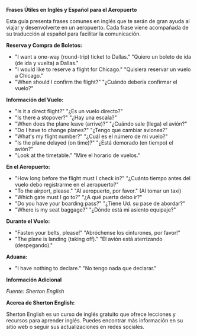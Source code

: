 **Frases Útiles en Inglés y Español para el Aeropuerto**

Esta guía presenta frases comunes en inglés que te serán de gran ayuda al viajar y desenvolverte en un aeropuerto. Cada frase viene acompañada de su traducción al español para facilitar la comunicación.

**Reserva y Compra de Boletos:**

*   "I want a one-way (round-trip) ticket to Dallas."   "Quiero un boleto de ida (de ida y vuelta) a Dallas."
*   "I would like to reserve a flight for Chicago."   "Quisiera reservar un vuelo a Chicago."
*   "When should I confirm the flight?"   "¿Cuándo debería confirmar el vuelo?"

**Información del Vuelo:**

*   "Is it a direct flight?"   "¿Es un vuelo directo?"
*   "Is there a stopover?"   "¿Hay una escala?"
*   "When does the plane leave (arrive)?"   "¿Cuándo sale (llega) el avión?"
*   "Do I have to change planes?"   "¿Tengo que cambiar aviones?"
*   "What's my flight number?"   "¿Cuál es el número de mi vuelo?"
*   "Is the plane delayed (on time)?"   "¿Está demorado (en tiempo) el avión?"
*   "Look at the timetable."   "Mire el horario de vuelos."

**En el Aeropuerto:**

*   "How long before the flight must I check in?"   "¿Cuánto tiempo antes del vuelo debo registrarme en el aeropuerto?"
*   "To the airport, please."   "Al aeropuerto, por favor." (Al tomar un taxi)
*   "Which gate must I go to?"   "¿A qué puerta debo ir?"
*   "Do you have your boarding pass?"   "¿Tiene Ud. su pase de abordar?"
*   "Where is my seat   baggage?"   "¿Dónde está mi asiento   equipaje?"

**Durante el Vuelo:**

*   "Fasten your belts, please!"   "Abróchense los cinturones, por favor!"
*   "The plane is landing (taking off)."   "El avión está aterrizando (despegando)."

**Aduana:**

*   "I have nothing to declare."   "No tengo nada que declarar."

**Información Adicional**

*Fuente: Sherton English*

**Acerca de Sherton English:**

Sherton English es un curso de inglés gratuito que ofrece lecciones y recursos para aprender inglés. Puedes encontrar más información en su sitio web o seguir sus actualizaciones en redes sociales.
